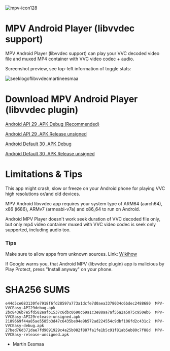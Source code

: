 ![mpv-icon128](https://user-images.githubusercontent.com/88035011/169686347-e7f06fa5-01ea-4b13-9ec6-c87570873db7.png)

# MPV Android Player (libvvdec support)

MPV Android Player (libvvdec support) can play your VVC decoded video file and muxed MP4 container with VVC video codec + audio.

Screenshot preview, see top-left information of toggle stats:

![seeklogoflibvvdecmartineesmaa](https://user-images.githubusercontent.com/88035011/175221755-7dfbb1a8-6c27-4e34-bff0-a212ca347fa5.jpg)

# Download MPV Android Player (libvvdec plugin)

[Android API 29 .APK Debug (Recommended)](https://mega.nz/file/Txk2zYqL#kzmdpuXITsxxJItgRkukW2CjUkDqqy9qT3zWWtTBRD4)

[Android API 29 .APK Release unsigned](https://mega.nz/file/K01RBKLb#k28EB0nKbPvi1HO8lZWFSs6h6d_vfoeigWtpI5toe84)

[Android Default 30 .APK Debug](https://mega.nz/file/y192xBCK#oCW2ieIOXQNiWnYNTq2nNDdQU7y743FrQ0e8ajtPelQ)

[Android Default 30 .APK Release unsigned](https://mega.nz/file/jg8iQZaS#2rjGnG91SJPmlW2g_dsDGU927G7Qc4hldPl0KSL6lgk)

# Limitations & Tips

This app might crash, slow or freeze on your Android phone for playing VVC high resolutions or/and old devices.

MPV Android libvvdec app requires your system type of ARM64 (aarch64), x86 (i686), ARMv7 (armeabi-v7a) and x86_64 to run on Android.

Android MPV Player doesn't work seek duration of VVC decoded file only, but only mp4 video container muxed with VVC video codec is seek only supported, including audio too.

### Tips

Make sure to allow apps from unknown sources. Link: [Wikihow](https://www.wikihow.com/Allow-Apps-from-Unknown-Sources-on-Android)

If Google warns you, that Android MPV (libvvdec plugin) app is malicious by Play Protect, press "Install anyway" on your phone.

# SHA256 SUMS
```
e44d5ce683130fe7918f6fd28597a773a1dcfe7d0aea3378034c6bdec2488680  MPV-VVCEasy-API29debug.apk
2bc8436b7e5fd582eafb1537c6dbc0690c69a1c3e88aa7af55a2a5075c950eb6  MPV-VVCEasy-API29release-unsigned.apk
2189669f44a85ae5585b3d47c6435be94e9b572ad224554c9dbf106fd2c431c2  MPV-VVCEasy-debug.apk
27bed76d371dae7fd9091929c4a25b082f887fa1fe1b5c91f81ab5eb80c7f88d  MPV-VVCEasy-release-unsigned.apk
```

-   Martin Eesmaa
